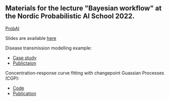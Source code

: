 
## Materials for the lecture "Bayesian workflow" at the Nordic Probabilistic AI School 2022.

[ProbAI](https://probabilistic.ai/)


Slides are available [here](https://www.dropbox.com/s/eyap24uppshwoi2/ProbAI_slides.pdf?dl=0)


Disease transmission modelling example:
- [Case study](https://mc-stan.org/users/documentation/case-studies/boarding_school_case_study.html#4_covid-19_transmission_in_switzerland)
-  [Publictaion](https://onlinelibrary.wiley.com/doi/10.1002/sim.9164) 

Concentration-response curve fitting with changepoint Guassian Processes (CGP):
- [Code](https://github.com/elizavetasemenova/ProbAI-2022/tree/main/cgp)
- [Publication](https://journals.sagepub.com/doi/full/10.1177/24725552211028142)
